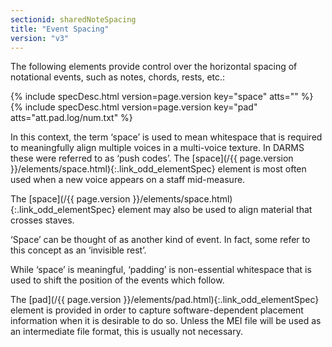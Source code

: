 ```yaml
---
sectionid: sharedNoteSpacing
title: "Event Spacing"
version: "v3"
---
```




The following elements provide control over the horizontal spacing of notational events,
such as notes, chords, rests, etc.:



{% include specDesc.html version=page.version key="space" atts="" %}
{% include specDesc.html version=page.version key="pad" atts="att.pad.log/num.txt" %}




In this context, the term ‘space’ is used to mean whitespace that is
required to meaningfully align multiple voices in a multi-voice texture. In DARMS
these
were referred to as ‘push codes’. The [space](/{{ page.version }}/elements/space.html){:.link_odd_elementSpec}
element is most often used when a new voice appears on a staff mid-measure.


The [space](/{{ page.version }}/elements/space.html){:.link_odd_elementSpec} element may also be used to align material that crosses
staves.


‘Space’ can be thought of as another kind of event. In fact, some
refer to this concept as an ‘invisible rest’.

While ‘space’ is meaningful, ‘padding’ is
non-essential whitespace that is used to shift the position of the events which
follow.


The [pad](/{{ page.version }}/elements/pad.html){:.link_odd_elementSpec} element is provided in order to capture software-dependent
placement information when it is desirable to do so. Unless the MEI file will be used
as
an intermediate file format, this is usually not necessary.


